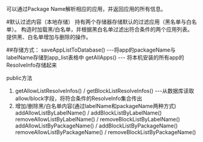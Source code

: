 可以通过Package Name解析相应的应用，并返回应用的所有信息。

\#默认过滤内容（本地存储）
持有两个存储器存储默认的过滤应用（黑名单与白名单）。
构造时加载黑/白名单，并根据黑白名单过滤出符合条件的两个应用列表。
提供黑、白名单增加与删除的操作。

\##存储方式：
saveAppListToDatabase() ---将app的packageName与labelName存储到app_list表格中
getAllApps() --- 将本机安装的所有app的ResolveInfo存储起来

public方法
1.  getAllowListResolveInfos() / getBlockListResolveInfos() ---从数据库读取allow/block字段，将符合条件的ResolveInfo集合传出
2.  增加/删除黑/白名单内容(通过labelName和packageName两种方式)  
    addAllowListByLabelName() / addBlockListByLabelName()  
    removeAllowListByLabelName() / removeBlockListByLabelName()  
    addAllowListByPackageName() / addBlockListByPackageName()  
    removeAllowListByPackageName() / removeBlockListByPackageName()  

      


